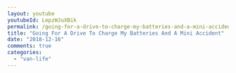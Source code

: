 ```yaml
---
layout: youtube
youtubeId: LepzWJuXBik
permalink: /going-for-a-drive-to-charge-my-batteries-and-a-mini-accident/
title: "Going For A Drive To Charge My Batteries And A Mini Accident"
date: "2018-12-16"
comments: true
categories: 
  - "van-life"
---
```


